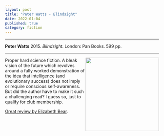 ```yaml
---
layout: post
title: "Peter Watts - Blindsight"
date: 2022-01-04
published: true
category: fiction
---
```



***
<b>Peter Watts</b> 2015. _Blindsight_. London: Pan Books.  599 pp.

***

<img align="right" width="240" src="https://i1.wp.com/www.tor.com/wp-content/uploads/2014/12/Blindsight-Peter-Watts.jpg?fit=225%2C337&type=vertical&quality=100&"> 
Proper hard science fiction.  A bleak vision of the future which revolves around a fully worked demonstration of the idea that intelligence (and evolutionary success) does not imply or require conscious self-awareness.  But did the author have to make it such a challenging read?  I guess so, just to qualify for club membership.

[Great review by Elizabeth Bear](https://www.tor.com/2011/03/03/best-sff-novels-of-the-decade-an-appreciation-of-blindsight/).

